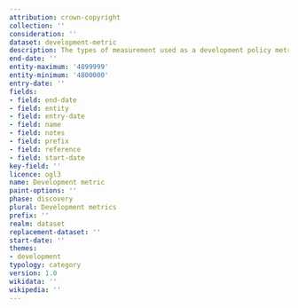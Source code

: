 ```yaml
---
attribution: crown-copyright
collection: ''
consideration: ''
dataset: development-metric
description: The types of measurement used as a development policy metric
end-date: ''
entity-maximum: '4899999'
entity-minimum: '4800000'
entry-date: ''
fields:
- field: end-date
- field: entity
- field: entry-date
- field: name
- field: notes
- field: prefix
- field: reference
- field: start-date
key-field: ''
licence: ogl3
name: Development metric
paint-options: ''
phase: discovery
plural: Development metrics
prefix: ''
realm: dataset
replacement-dataset: ''
start-date: ''
themes:
- development
typology: category
version: 1.0
wikidata: ''
wikipedia: ''
---
```

